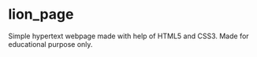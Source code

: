 # lion_page
Simple hypertext webpage made with help of HTML5 and CSS3.
Made for educational purpose only.
